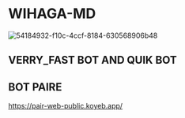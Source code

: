 # WIHAGA-MD

![54184932-f10c-4ccf-8184-630568906b48](https://github.com/user-attachments/assets/79837c5c-09fd-42aa-b18d-9467abf7526f)

## VERRY_FAST BOT AND QUIK BOT

## BOT PAIRE
https://pair-web-public.koyeb.app/
